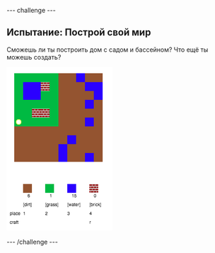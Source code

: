 \--- challenge \---

## Испытание: Построй свой мир

Сможешь ли ты построить дом с садом и бассейном? Что ещё ты можешь создать?

![screenshot](images/craft-build-example.png)

\--- /challenge \---